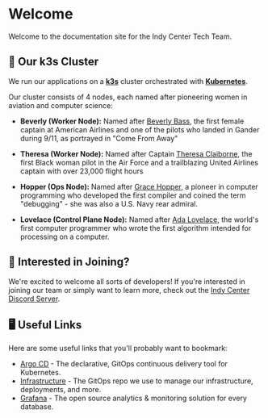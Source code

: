 # Welcome

Welcome to the documentation site for the Indy Center Tech Team.

## 🚀 Our k3s Cluster

We run our applications on a **[k3s](https://k3s.io)** cluster orchestrated with **[Kubernetes](https://kubernetes.io)**.

Our cluster consists of 4 nodes, each named after pioneering women in aviation and computer science:

-   **Beverly (Worker Node):** Named after [Beverly Bass](https://en.wikipedia.org/wiki/Beverley_Bass), the first female captain at American Airlines and one of the pilots who landed in Gander during 9/11, as portrayed in "Come From Away"

-   **Theresa (Worker Node):** Named after Captain [Theresa Claiborne](https://en.wikipedia.org/wiki/Theresa_Claiborne), the first Black woman pilot in the Air Force and a trailblazing United Airlines captain with over 23,000 flight hours

-   **Hopper (Ops Node):** Named after [Grace Hopper](https://en.wikipedia.org/wiki/Grace_Hopper), a pioneer in computer programming who developed the first compiler and coined the term "debugging" - she was also a U.S. Navy rear admiral.

-   **Lovelace (Control Plane Node):** Named after [Ada Lovelace](https://en.wikipedia.org/wiki/Ada_Lovelace), the world's first computer programmer who wrote the first algorithm intended for processing on a computer.

## 🤝 Interested in Joining?

We're excited to welcome all sorts of developers! If you're interested in joining our team or simply want to learn more, check out the [Indy Center Discord Server](https://discord.gg/quYNCbnDfw).

## 🖥️ Useful Links

Here are some useful links that you'll probably want to bookmark:

-   [Argo CD](https://argocd.zid-internal.com) - The declarative, GitOps continuous delivery tool for Kubernetes.
-   [Infrastructure](https://github.com/Indy-Center/infrastructure) - The GitOps repo we use to manage our infrastructure, deployments, and more.
-   [Grafana](https://metrics.zid-internal.com) - The open source analytics & monitoring solution for every database.
